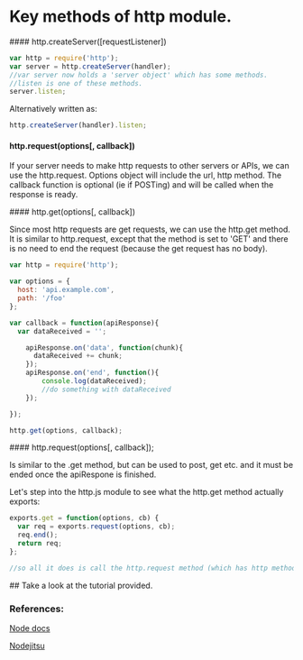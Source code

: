# Key methods of http module.

#### http.createServer([requestListener])
```js
var http = require('http');
var server = http.createServer(handler);
//var server now holds a 'server object' which has some methods.
//listen is one of these methods.
server.listen;
```

Alternatively written as:
```js
http.createServer(handler).listen;
```
#### http.request(options[, callback])
If your server needs to make http requests to other servers or APIs, we can use the http.request. Options object will include the url, http method. The callback function is optional (ie if POSTing) and will be called when the response is ready.

#### http.get(options[, callback])

Since most http requests are get requests, we can use the http.get method.  It is similar to http.request, except that the method is set to 'GET' and there is no need to end the request (because the get request has no body).

```js
var http = require('http');

var options = {
  host: 'api.example.com',
  path: '/foo'
};

var callback = function(apiResponse){
  var dataReceived = '';

    apiResponse.on('data', function(chunk){
      dataReceived += chunk;
    });
    apiResponse.on('end', function(){
        console.log(dataReceived);
        //do something with dataReceived
    });

});

http.get(options, callback);
```

#### http.request(options[, callback]);

Is similar to the .get method, but can be used to post, get etc. and it must be ended once the apiRespone is finished.


Let's step into the http.js module to see what the http.get method actually exports:
```js
exports.get = function(options, cb) {
  var req = exports.request(options, cb);
  req.end();
  return req;
};

//so all it does is call the http.request method (which has http method defaulted to 'GET'), and ends the request for you.

```


## Take a look at the tutorial provided.


### References:
[Node docs](https://nodejs.org/api/http.html)

[Nodejitsu](https://docs.nodejitsu.com/articles/HTTP/clients/how-to-create-a-HTTP-request)
